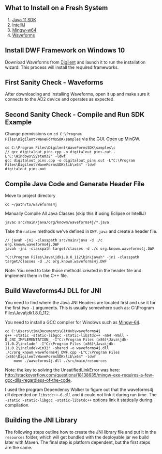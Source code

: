 ## What to Install on a Fresh System

1. [Java 11 SDK](https://stackoverflow.com/a/52531093/1625820)
1. [IntelliJ](https://www.jetbrains.com/idea/download/index.html#section=windows)
1. [Mingw-w64](https://sourceforge.net/projects/mingw-w64/)
1. [Waveforms](https://reference.digilentinc.com/reference/software/waveforms/waveforms-3/start)

## Install DWF Framework on Windows 10

Download Waveforms from [Digilent](https://reference.digilentinc.com/reference/software/waveforms/waveforms-3/start?redirect=1#newest) and launch it to run the installation wizard. This process will install the required frameworks.

## First Sanity Check - Waveforms

After downloading and installing Waveforms, open it up and make sure it connects to the AD2 device and operates as expected.

## Second Sanity Check - Compile and Run SDK Example

Change permissions on `cd C:\Program Files\Digilent\WaveFormsSDK\samples` via the GUI.
Open up MinGW.

    cd C:\Program Files\Digilent\WaveFormsSDK\samples\c
    // gcc digitalout_pins.cpp -o digitalout_pins.out -L"C:\Windows\System32" -ldwf
    gcc digitalout_pins.cpp -o digitalout_pins.out -L"C:\Program Files\Digilent\WaveFormsSDK\lib\x64" -ldwf
    digitalout_pins.out

## Compile Java Code and Generate Header File

Move to project directory
    
    cd ~/path/to/waveforms4j

Manually Compile All Java Classes (skip this if using Eclipse or IntelliJ)

    javac src/main/java/org/knowm/waveforms4j/*.java

Take the `native` methods we've defined in `DWF.java` and create a header file.

```
// javah -jni -classpath src/main/java -d ./c org.knowm.waveforms4j.DWF
javah -jni -classpath target/classes -d ./c org.knowm.waveforms4j.DWF
```

```
"C:\Program Files\Java\jdk1.8.0_112\bin\javah" -jni -classpath target/classes -d ./c org.knowm.waveforms4j.DWF
```

Note: You need to take those methods created in the header file and implement them in the C++ file.

## Build Waveforms4J DLL for JNI

You need to find where the Java JNI Headers are located first and use it for the first two `-I` arguments. This is usually somewhere such as: C:\Program Files\Java\jdk1.8.0_112.

You need to install a GCC compiler for Windows such as [Mingw-64](https://sourceforge.net/projects/mingw-w64/).

```
cd C:\Users\tim\Documents\GitHub\waveforms4j
g++ -static -static-libgcc -static-libstdc++ -m64 -Wall -D_JNI_IMPLEMENTATION_ -I"C:\Program Files (x86)\Java\jdk-11.0.2\include" -I"C:\Program Files (x86)\Java\jdk-11.0.2\include\win32" -shared -o waveforms4j.dll ./c/org_knowm_waveforms4j_DWF.cpp -L"C:\Program Files (x86)\Digilent\WaveFormsSDK\lib\x64" -ldwf
    move ./waveforms4j.dll ./src/main/resources
```
Note: the key to solving the UnsatifiedLinkError was here: <http://stackoverflow.com/questions/18138635/mingw-exe-requires-a-few-gcc-dlls-regardless-of-the-code>.

I used the program Dependency Walker to figure out that the waveforms4j dll depended on `libstdc++-6.dll` and it could not link it during run time. The `-static -static-libgcc -static-libstdc++` options link it statically during compilation.

## Building the JNI Library

The following steps outline how to create the JNI library file and put it in the `resources` folder, which will get bundled with the deployable jar we build later with Maven. The final step is platform dependent, but the first steps are the same.


